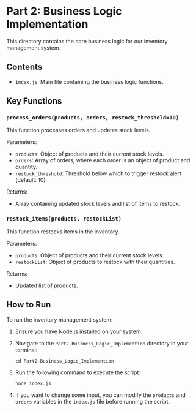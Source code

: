 # Part 2: Business Logic Implementation

This directory contains the core business logic for our inventory management system.

## Contents

- `index.js`: Main file containing the business logic functions.

## Key Functions

### `process_orders(products, orders, restock_threshold=10)`

This function processes orders and updates stock levels.

Parameters:
- `products`: Object of products and their current stock levels.
- `orders`: Array of orders, where each order is an object of product and quantity.
- `restock_threshold`: Threshold below which to trigger restock alert (default: 10).

Returns:
- Array containing updated stock levels and list of items to restock.

### `restock_items(products, restockList)`

This function restocks items in the inventory.

Parameters:
- `products`: Object of products and their current stock levels.
- `restockList`: Object of products to restock with their quantities.

Returns:
- Updated list of products.


## How to Run

To run the inventory management system:

1. Ensure you have Node.js installed on your system.

2. Navigate to the `Part2-Business_Logic_Implemention` directory in your terminal:

   ```
   cd Part2-Business_Logic_Implemention
   ```

3. Run the following command to execute the script:

   ```
   node index.js
   ```

4. If you want to change some input, you can modify the `products` and `orders` variables in the `index.js` file before running the script.